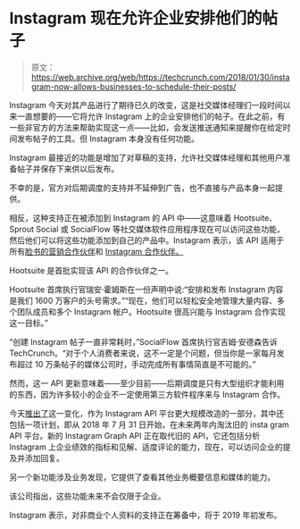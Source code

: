 # Instagram 现在允许企业安排他们的帖子 

> 原文：<https://web.archive.org/web/https://techcrunch.com/2018/01/30/instagram-now-allows-businesses-to-schedule-their-posts/>

Instagram 今天对其产品进行了期待已久的改变，这是社交媒体经理们一段时间以来一直想要的——它将允许 Instagram 上的企业安排他们的帖子。在此之前，有一些非官方的方法来帮助实现这一点——比如，会发送推送通知来提醒你在给定时间发布帖子的工具。但 Instagram 本身没有任何功能。

Instagram 最接近的功能是增加了对草稿的支持，允许社交媒体经理和其他用户准备帖子并保存下来供以后发布。

不幸的是，官方对后期调度的支持并不延伸到广告，也不直接与产品本身一起提供。

相反，这种支持正在被添加到 Instagram 的 API 中——这意味着 Hootsuite、Sprout Social 或 SocialFlow 等社交媒体软件应用程序现在可以访问这些功能，然后他们可以将这些功能添加到自己的产品中。Instagram 表示，该 API 适用于所有[脸书的营销合作伙伴](https://web.archive.org/web/20221207230310/https://facebookmarketingpartners.com/marketing-partners)和 [Instagram 合作伙伴。](https://web.archive.org/web/20221207230310/https://instagrampartners.com/)

Hootsuite 是首批实现该 API 的合作伙伴之一。

Hootsuite 首席执行官瑞安·霍姆斯在一份声明中说:“安排和发布 Instagram 内容是我们 1600 万客户的头号需求。”“现在，他们可以轻松安全地管理大量内容、多个团队成员和多个 Instagram 帐户。Hootsuite 很高兴能与 Instagram 合作实现这一目标。”

“创建 Instagram 帖子一直非常耗时，”SocialFlow 首席执行官吉姆·安德森告诉 TechCrunch。“对于个人消费者来说，这不一定是个问题，但当你是一家每月发布超过 10 万条帖子的媒体公司时，手动完成所有事情简直是不可能的。”

然而，这一 API 更新意味着——至少目前——后期调度是只有大型组织才能利用的东西，因为许多较小的企业不一定使用第三方软件程序来与 Instagram 合作。

今天[推出了](https://web.archive.org/web/20221207230310/https://developers.facebook.com/blog/post/2018/01/30/instagram-graph-api-updates/)这一变化，作为 Instagram API 平台更大规模改造的一部分，其中还包括一项计划，即从 2018 年 7 月 31 日开始，在未来两年内淘汰旧的 insta gram API 平台。新的 Instagram Graph API 正在取代旧的 API，它还包括分析 Instagram 上企业绩效的指标和见解、适度评论的能力，现在，可以访问企业的提及并添加回复。

另一个新功能涉及业务发现，它提供了查看其他业务概要信息和媒体的能力。

该公司指出，这些功能未来不会仅限于企业。

Instagram 表示，对非商业个人资料的支持正在筹备中，将于 2019 年初发布。